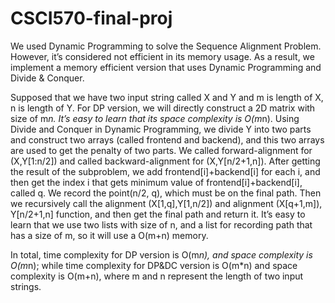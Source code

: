 # CSCI570-final-proj
We used Dynamic Programming to solve the Sequence Alignment Problem. However, it’s considered not efficient in its memory usage. As a result, we implement a memory efficient version that uses Dynamic Programming and Divide & Conquer.

Supposed that we have two input string called X and Y and m is length of X, n is length of Y.
For DP version, we will directly construct a 2D matrix with size of m*n. It’s easy to learn that its space complexity is O(m*n).
Using Divide and Conquer in Dynamic Programming, we divide Y into two parts and construct two arrays (called frontend and backend), and this two arrays are used to get the penalty of two parts. We called forward-alignment for (X,Y[1:n/2]) and called backward-alignment for (X,Y[n/2+1,n]). After getting the result of the subproblem, we add frontend[i]+backend[i] for each i, and then get the index i that gets minimum value of frontend[i]+backend[i], called q. We record the point(n/2, q), which must be on the final path. Then we recursively call the alignment (X[1,q],Y[1,n/2]) and alignment (X[q+1,m]), Y[n/2+1,n] function, and then get the final path and return it.
It’s easy to learn that we use two lists with size of n, and a list for recording path that has a size of m, so it will use a O(m+n) memory.

In total, time complexity for DP version is O(m*n), and space complexity is O(m*n); while time complexity for DP&DC version	is O(m*n) and space complexity is O(m+n), where m and n represent the length of two input strings.
